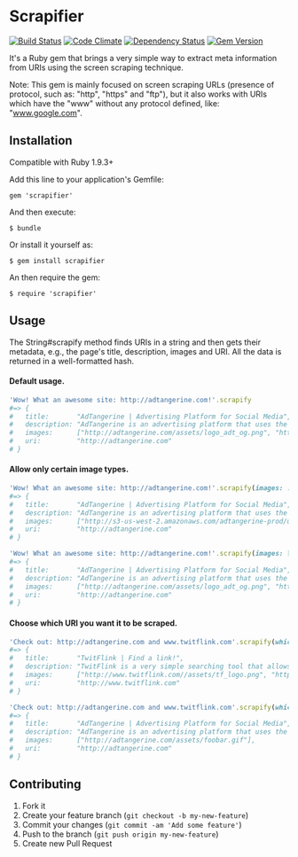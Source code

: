 # Scrapifier

[![Build Status](https://travis-ci.org/tiagopog/scrapifier.svg?branch=master)](https://travis-ci.org/tiagopog/scrapifier)
[![Code Climate](https://codeclimate.com/github/tiagopog/scrapifier.png)](https://codeclimate.com/github/tiagopog/scrapifier)
[![Dependency Status](https://gemnasium.com/tiagopog/scrapifier.svg)](https://gemnasium.com/tiagopog/scrapifier)
[![Gem Version](https://badge.fury.io/rb/scrapifier.svg)](http://badge.fury.io/rb/scrapifier)

It's a Ruby gem that brings a very simple way to extract meta information from URIs using the screen scraping technique.

Note: This gem is mainly focused on screen scraping URLs (presence of protocol, such as: "http", "https" and "ftp"), but it also works with URIs which have the "www" without any protocol defined, like: "www.google.com".

## Installation

Compatible with Ruby 1.9.3+

Add this line to your application's Gemfile:

    gem 'scrapifier'

And then execute:

    $ bundle

Or install it yourself as:

    $ gem install scrapifier

An then require the gem:

    $ require 'scrapifier'

## Usage

The String#scrapify method finds URIs in a string and then gets their metadata, e.g., the page's title, description, images and URI. All the data is returned in a well-formatted hash.

#### Default usage.

``` ruby
'Wow! What an awesome site: http://adtangerine.com!'.scrapify
#=> {
#   title:       "AdTangerine | Advertising Platform for Social Media",
#   description: "AdTangerine is an advertising platform that uses the tangerine as a virtual currency for advertisers and publishers in order to share content on social networks.",
#   images:      ["http://adtangerine.com/assets/logo_adt_og.png", "http://adtangerine.com/assets/logo_adt_og.png", "http://s3-us-west-2.amazonaws.com/adtangerine-prod/users/avatars/000/000/834/thumb/275747_1118382211_1929809351_n.jpg", "http://adtangerine.com/assets/foobar.gif"],
#   uri:         "http://adtangerine.com"
# }
```

#### Allow only certain image types.

``` ruby
'Wow! What an awesome site: http://adtangerine.com!'.scrapify(images: :jpg)
#=> {
#   title:       "AdTangerine | Advertising Platform for Social Media",
#   description: "AdTangerine is an advertising platform that uses the tangerine as a virtual currency for advertisers and publishers in order to share content on social networks.",
#   images:      ["http://s3-us-west-2.amazonaws.com/adtangerine-prod/users/avatars/000/000/834/thumb/275747_1118382211_1929809351_n.jpg"],
#   uri:         "http://adtangerine.com"
# }

'Wow! What an awesome site: http://adtangerine.com!'.scrapify(images: [:png, :gif])
#=> {
#   title:       "AdTangerine | Advertising Platform for Social Media",
#   description: "AdTangerine is an advertising platform that uses the tangerine as a virtual currency for advertisers and publishers in order to share content on social networks.",
#   images:      ["http://adtangerine.com/assets/logo_adt_og.png", "http://adtangerine.com/assets/logo_adt_og.png", "http://adtangerine.com/assets/foobar.gif"],
#   uri:         "http://adtangerine.com"
# }
```

#### Choose which URI you want it to be scraped.

``` ruby
'Check out: http://adtangerine.com and www.twitflink.com'.scrapify(which: 1)
#=> {
#   title:       "TwitFlink | Find a link!",
#   description: "TwitFlink is a very simple searching tool that allows people to find out links tweeted by any user from Twitter.",
#   images:      ["http://www.twitflink.com//assets/tf_logo.png", "http://twitflink.com/assets/tf_logo.png"],
#   uri:         "http://www.twitflink.com"
# }

'Check out: http://adtangerine.com and www.twitflink.com'.scrapify(which: 0, images: :gif)
#=> {
#   title:       "AdTangerine | Advertising Platform for Social Media",
#   description: "AdTangerine is an advertising platform that uses the tangerine as a virtual currency for advertisers and publishers in order to share content on social networks.",
#   images:      ["http://adtangerine.com/assets/foobar.gif"],
#   uri:         "http://adtangerine.com"
# }
```

## Contributing

1. Fork it
2. Create your feature branch (`git checkout -b my-new-feature`)
3. Commit your changes (`git commit -am 'Add some feature'`)
4. Push to the branch (`git push origin my-new-feature`)
5. Create new Pull Request
